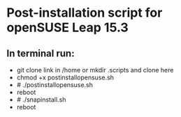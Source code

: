 Post-installation script for openSUSE Leap 15.3
===============================================
In terminal run:
-----------
* git clone link in /home or mkdir .scripts and clone here
* chmod +x postinstallopensuse.sh 
* \# ./postinstallopensuse.sh
* reboot 
* \# ./snapinstall.sh
* reboot
